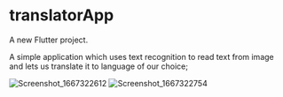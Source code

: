 # translatorApp

A new Flutter project.

A simple application which uses text recognition to read text from image and lets us translate it to language of our choice;

![Screenshot_1667322612](https://user-images.githubusercontent.com/43610611/199294644-d532c49a-b5d2-474f-a78c-16230f2ab479.png)
![Screenshot_1667322754](https://user-images.githubusercontent.com/43610611/199294736-9421ee8a-a057-450e-830a-b0c0c99b3371.png)
